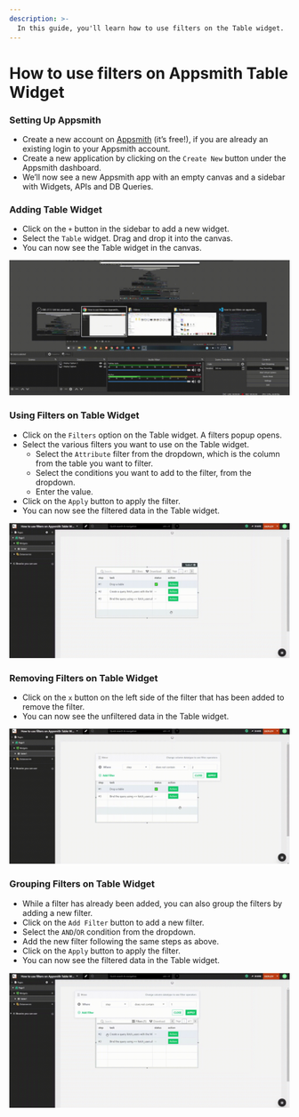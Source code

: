```yaml
---
description: >-
  In this guide, you'll learn how to use filters on the Table widget.
---
```


# How to use filters on Appsmith Table Widget

### Setting Up Appsmith

* Create a new account on [Appsmith](https://www.appsmith.com) \(it’s free!\), if you are already an existing login to your Appsmith account.
* Create a new application by clicking on the `Create New` button under the Appsmith dashboard.
* We’ll now see a new Appsmith app with an empty canvas and a sidebar with Widgets, APIs and DB Queries.

### Adding Table Widget

* Click on the `+` button in the sidebar to add a new widget.
* Select the `Table` widget. Drag and drop it into the canvas.
* You can now see the Table widget in the canvas.

![Adding Table Widget](../.gitbook/assets/table-filters-guide/adding-table-widget.gif)

### Using Filters on Table Widget

* Click on the `Filters` option on the Table widget. A filters popup opens.
* Select the various filters you want to use on the Table widget.
  * Select the `Attribute` filter from the dropdown, which is the column from the table you want to filter.
  * Select the conditions you want to add to the filter, from the dropdown.
  * Enter the value.
* Click on the `Apply` button to apply the filter.
* You can now see the filtered data in the Table widget.

![Using Filters on Table Widget](../.gitbook/assets/table-filters-guide/using-filters-on-table-widget.gif)
    
### Removing Filters on Table Widget
    
* Click on the `x` button on the left side of the filter that has been added to remove the filter.
* You can now see the unfiltered data in the Table widget.

![Removing Filters on Table Widget](../.gitbook/assets/table-filters-guide/removing-filters-on-table-widget.gif)

### Grouping Filters on Table Widget

* While a filter has already been added, you can also group the filters by adding a new filter.
* Click on the `Add Filter` button to add a new filter.
* Select the `AND`/`OR` condition from the dropdown.
* Add the new filter following the same steps as above.
* Click on the `Apply` button to apply the filter.
* You can now see the filtered data in the Table widget.

![Grouping Filters on Table Widget](../.gitbook/assets/table-filters-guide/grouping-filters-on-table-widget.gif)


